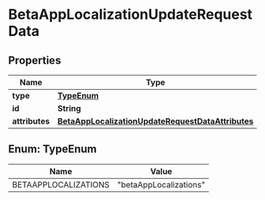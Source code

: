 

# BetaAppLocalizationUpdateRequestData


## Properties

| Name | Type | Description | Notes |
|------------ | ------------- | ------------- | -------------|
|**type** | [**TypeEnum**](#TypeEnum) |  |  |
|**id** | **String** |  |  |
|**attributes** | [**BetaAppLocalizationUpdateRequestDataAttributes**](BetaAppLocalizationUpdateRequestDataAttributes.md) |  |  [optional] |



## Enum: TypeEnum

| Name | Value |
|---- | -----|
| BETAAPPLOCALIZATIONS | &quot;betaAppLocalizations&quot; |



